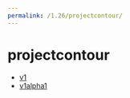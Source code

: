 ```yaml
---
permalink: /1.26/projectcontour/
---
```


# projectcontour



* [v1](v1/index.md)
* [v1alpha1](v1alpha1/index.md)